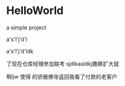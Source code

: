 # HelloWorld
a simple project

a's'l'j'd'l

a's'l'j'd'ldk

了现在仓库经理参加联考 sjdlkasldkj撒赖扩大就 

啊ljw 使得  的骄傲佛寺返回我看了付款的老客户 
